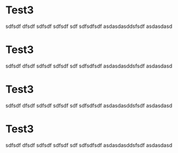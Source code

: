# Test3
sdfsdf
dfsdf
sdfsdf
sdfsdf
sdf
sdfsdfsdf
asdasdasddsfsdf
asdasdasd
# Test3
sdfsdf
dfsdf
sdfsdf
sdfsdf
sdf
sdfsdfsdf
asdasdasddsfsdf
asdasdasd
# Test3
sdfsdf
dfsdf
sdfsdf
sdfsdf
sdf
sdfsdfsdf
asdasdasddsfsdf
asdasdasd
# Test3
sdfsdf
dfsdf
sdfsdf
sdfsdf
sdf
sdfsdfsdf
asdasdasddsfsdf
asdasdasd
